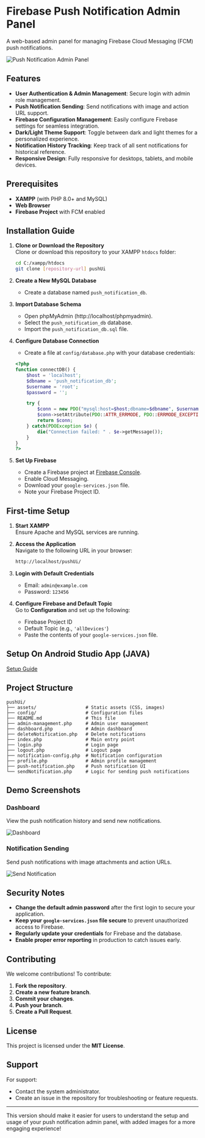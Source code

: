# Firebase Push Notification Admin Panel

A web-based admin panel for managing Firebase Cloud Messaging (FCM) push notifications.

![Push Notification Admin Panel](https://cdn.jsdelivr.net/gh/hscbmt/img@main/push.png)

## Features

- **User Authentication & Admin Management**: Secure login with admin role management.
- **Push Notification Sending**: Send notifications with image and action URL support.
- **Firebase Configuration Management**: Easily configure Firebase settings for seamless integration.
- **Dark/Light Theme Support**: Toggle between dark and light themes for a personalized experience.
- **Notification History Tracking**: Keep track of all sent notifications for historical reference.
- **Responsive Design**: Fully responsive for desktops, tablets, and mobile devices.

## Prerequisites

- **XAMPP** (with PHP 8.0+ and MySQL)
- **Web Browser**
- **Firebase Project** with FCM enabled

## Installation Guide

1. **Clone or Download the Repository**  
   Clone or download this repository to your XAMPP `htdocs` folder:
   ```bash
   cd C:/xampp/htdocs
   git clone [repository-url] pushUi
   ```

2. **Create a New MySQL Database**  
   - Create a database named `push_notification_db`.

3. **Import Database Schema**  
   - Open phpMyAdmin (http://localhost/phpmyadmin).
   - Select the `push_notification_db` database.
   - Import the `push_notification_db.sql` file.

4. **Configure Database Connection**  
   - Create a file at `config/database.php` with your database credentials:
   ```php
   <?php
   function connectDB() {
       $host = 'localhost';
       $dbname = 'push_notification_db';
       $username = 'root';
       $password = '';
   
       try {
           $conn = new PDO("mysql:host=$host;dbname=$dbname", $username, $password);
           $conn->setAttribute(PDO::ATTR_ERRMODE, PDO::ERRMODE_EXCEPTION);
           return $conn;
       } catch(PDOException $e) {
           die("Connection failed: " . $e->getMessage());
       }
   }
   ?>
   ```

5. **Set Up Firebase**  
   - Create a Firebase project at [Firebase Console](https://console.firebase.google.com/).
   - Enable Cloud Messaging.
   - Download your `google-services.json` file.
   - Note your Firebase Project ID.

## First-time Setup

1. **Start XAMPP**  
   Ensure Apache and MySQL services are running.

2. **Access the Application**  
   Navigate to the following URL in your browser:
   ```bash
   http://localhost/pushUi/
   ```

3. **Login with Default Credentials**  
   - Email: `admin@example.com`
   - Password: `123456`

4. **Configure Firebase and Default Topic**  
   Go to **Configuration** and set up the following:
   - Firebase Project ID
   - Default Topic (e.g., `'allDevices'`)
   - Paste the contents of your `google-services.json` file.
  
## Setup On Android Studio App (JAVA)
[Setup Guide](setupAndroid.md)

## Project Structure

```
pushUi/
├── assets/                  # Static assets (CSS, images)
├── config/                  # Configuration files
├── README.md                # This file
├── admin-management.php     # Admin user management
├── dashboard.php            # Admin dashboard
├── deleteNotification.php   # Delete notifications
├── index.php                # Main entry point
├── login.php                # Login page
├── logout.php               # Logout page
├── notification-config.php  # Notification configuration
├── profile.php              # Admin profile management
├── push-notification.php    # Push notification UI
└── sendNotification.php     # Logic for sending push notifications
```

## Demo Screenshots

### Dashboard

View the push notification history and send new notifications.

![Dashboard](https://cdn.jsdelivr.net/gh/hscbmt/img@main/push1.png)

### Notification Sending

Send push notifications with image attachments and action URLs.

![Send Notification](https://cdn.jsdelivr.net/gh/hscbmt/img@main/push3.png)

## Security Notes

- **Change the default admin password** after the first login to secure your application.
- **Keep your `google-services.json` file secure** to prevent unauthorized access to Firebase.
- **Regularly update your credentials** for Firebase and the database.
- **Enable proper error reporting** in production to catch issues early.

## Contributing

We welcome contributions! To contribute:

1. **Fork the repository**.
2. **Create a new feature branch**.
3. **Commit your changes**.
4. **Push your branch**.
5. **Create a Pull Request**.

## License

This project is licensed under the **MIT License**.

## Support

For support:

- Contact the system administrator.
- Create an issue in the repository for troubleshooting or feature requests.

---

This version should make it easier for users to understand the setup and usage of your push notification admin panel, with added images for a more engaging experience!
